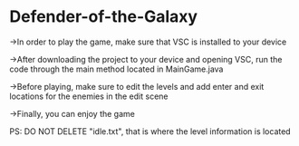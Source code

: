 # Defender-of-the-Galaxy
->In order to play the game, make sure that VSC is installed to your device

->After downloading the project to your device and opening VSC, run the code through the main method located in MainGame.java

->Before playing, make sure to edit the levels and add enter and exit locations for the enemies in the edit scene

->Finally, you can enjoy the game 

PS: DO NOT DELETE "idle.txt", that is where the level information is located
